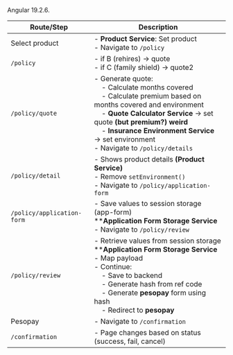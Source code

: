 Angular 19.2.6.

| Route/Step                   | Description                                                                                                                                                                                                                                                                                                                                                                       |
|-----------------------------|-----------------------------------------------------------------------------------------------------------------------------------------------------------------------------------------------------------------------------------------------------------------------------------------------------------------------------------------------------------------------------------|
| Select product              | - **Product Service**: Set product<br>- Navigate to `/policy`                                                                                                                                                                                                                                                                                                                     |
| `/policy`                   | - if B (rehires) → quote<br>- if C (family shield) → quote2                                                                                                                                                                                                                                                                                                                       |
| `/policy/quote`             | - Generate quote:<br>&nbsp;&nbsp;&nbsp;&nbsp;- Calculate months covered<br>&nbsp;&nbsp;&nbsp;&nbsp;- Calculate premium based on months covered and environment<br>&nbsp;&nbsp;&nbsp;&nbsp;- **Quote Calculator Service** → set quote __(but premium?) weird__<br>&nbsp;&nbsp;&nbsp;&nbsp;- **Insurance Environment Service** → set environment<br>- Navigate to `/policy/details` |
| `/policy/detail`            | - Shows product details **(Product Service)**<br>- Remove `setEnvironment()`<br>- Navigate to `/policy/application-form`                                                                                                                                                                                                                                                          |
| `/policy/application-form`  | - Save values to session storage (app-form) <br>****Application Form Storage Service**<br>- Navigate to `/policy/review`                                                                                                                                                                                                                                                          |
| `/policy/review`            | - Retrieve values from session storage <br> ****Application Form Storage Service**<br>- Map payload<br>- Continue:<br>&nbsp;&nbsp;&nbsp;&nbsp;- Save to backend<br>&nbsp;&nbsp;&nbsp;&nbsp;- Generate hash from ref code<br>&nbsp;&nbsp;&nbsp;&nbsp;- Generate **pesopay** form using hash<br>&nbsp;&nbsp;&nbsp;&nbsp;- Redirect to **pesopay**                                   |
| Pesopay                     | - Navigate to `/confirmation`                                                                                                                                                                                                                                                                                                                                                     |
| `/confirmation`             | - Page changes based on status (success, fail, cancel)                                                                                                                                                                                                                                                                                                                            |
